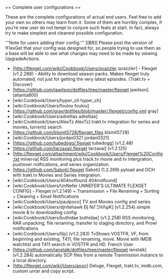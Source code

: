 == Complete user configurations ==

These are the complete configurations of actual end users. Feel free to add your own so others may learn from it. Some of them are horribly complex, if you're new user do not tempt to conjure such feats at start. In fact, always try to make simplest and cleanest possible configuration.

'''Note for users adding their config:'''
[[BR]]
Please post the version of !FlexGet that your config was designed for, so people trying to use them as a base will be able to see what changes may need to be made by viewing UpgradeActions.

* [http://flexget.com/wiki/Cookbook/Users/qvazzler qvazzler] - Flexget (v1.2.288) - Ability to download season packs. Makes flexget truly automated, not just for getting the very latest episodes. (Trakt.tv + Discover)
* [https://github.com/jawilson/dotfiles/tree/master/flexget jawilson] (atlanta800)
* [wiki:Cookbook/Users/hyper_ch hyper_ch]
* [wiki:Cookbook/Users/foulou foulou]
* [https://github.com/gray/dotfiles/blob/master/.flexget/config.yml gray]
* [wiki:Cookbook/Users/adrellias adrellias]
* [wiki:Cookbook/Users/AlexTz AlexTz] trakt.tv integration for series and movies, torrentz search
* [https://github.com/blsmit5728/flexget_files blsmit5728]
* [wiki:Cookbook/Users/jordan0321 jordan0321]
* [https://github.com/tubedogg/.flexget tubedogg] (v1.2.48)
* [https://github.com/tarzasai/.flexget tarzasai] (v1.2.125)
* [http://flexget.com/attachment/wiki/Cookbook/Users/Flexget%20Config.txt minerva] RSS monitoring plus track.tv movie and tv intergration, pushover notfications, and series organization. 
* [https://github.com/Saboti/.flexget Saboti] (1.2.269) pyload and OCH with trakt.tv Movies and Series integration.
* [wiki:Cookbook/Users/404notfound 404notfound]
* [wiki:Cookbook/Users/UnNefer UNNEFER'S ULTIMATE FLEXGET CONFIG] - Flexget (v1.2.149) + Transmission + File Renaming + Sorting + Cleaning + Email Notifications
* [wiki:Cookbook/Users/paulpoco] TV and Movies config and series
* [wiki:Cookbook/Users/djnitehawk Đĵ ΝιΓΞΗΛψΚ] (v1.2.254) simple movie & tv downloading config
* [wiki:Cookbook/Users/buthidae buthidae] (v1.2.258) RSS monitoring, RAR unpacking, file renaming, transfer to staging directory, and Prowl notifications
* [wiki:Cookbook/Users/lilp] (v1.2.283) TvShows VOSTFR, VF, from beginning and existing, T411, file renaming, move. Movie with IMDB watchlist and T411 search in VOSTFR and HD. French User
* [https://github.com/ianstalk/dotfiles/tree/master/flexget ianstalk] (v1.2.284) automatically SCP files from a remote Tranmission instance to a local directory.
* [http://flexget.com/wiki/Users/anon] Deluge, Flexget, trakt.tv, imdb.com, custom unrar and copy script.